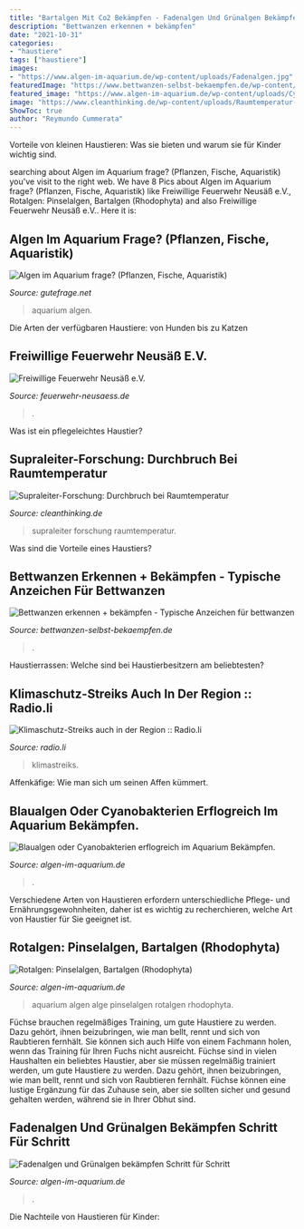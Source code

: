```yaml
---
title: "Bartalgen Mit Co2 Bekämpfen - Fadenalgen Und Grünalgen Bekämpfen Schritt Für Schritt"
description: "Bettwanzen erkennen + bekämpfen"
date: "2021-10-31"
categories:
- "haustiere"
tags: ["haustiere"]
images:
- "https://www.algen-im-aquarium.de/wp-content/uploads/Fadenalgen.jpg"
featuredImage: "https://www.bettwanzen-selbst-bekaempfen.de/wp-content/uploads/2020/03/Bettwanzenbisse_erkennen.jpg"
featured_image: "https://www.algen-im-aquarium.de/wp-content/uploads/Cyanobacterium1-300x300.jpg"
image: "https://www.cleanthinking.de/wp-content/uploads/Raumtemperatur-Supraleiter-Forschung-University-Rochester.jpg"
ShowToc: true
author: "Reymundo Cummerata"
---
```



Vorteile von kleinen Haustieren: Was sie bieten und warum sie für Kinder wichtig sind.

	

		
searching about Algen im Aquarium frage? (Pflanzen, Fische, Aquaristik) you've visit to the right web. We have 8 Pics about Algen im Aquarium frage? (Pflanzen, Fische, Aquaristik) like Freiwillige Feuerwehr Neusäß e.V., Rotalgen: Pinselalgen, Bartalgen (Rhodophyta) and also Freiwillige Feuerwehr Neusäß e.V.. Here it is:
		
    
## Algen Im Aquarium Frage? (Pflanzen, Fische, Aquaristik)

<img loading=lazy src="https://images.gutefrage.net/media/fragen/bilder/algen-im-aquarium-frage/0_original.jpg?v=1543056698000" onerror="this.onerror=null;this.src='https://tse4.mm.bing.net/th?id=OIP.9_C32KEAj13Hz3vwCbU7RQHaHZ&amp;pid=15.1';" alt="Algen im Aquarium frage? (Pflanzen, Fische, Aquaristik)">

_Source: gutefrage.net_

>aquarium algen. 

	

Die Arten der verfügbaren Haustiere: von Hunden bis zu Katzen

    
## Freiwillige Feuerwehr Neusäß E.V.

<img loading=lazy src="https://www.feuerwehr-neusaess.de/wp-content/uploads/2014/10/IMG_3518-2-1024x640.jpg" onerror="this.onerror=null;this.src='https://tse3.mm.bing.net/th?id=OIP.NoHs8U1s6_LcIe3ePk-G-gHaEo&amp;pid=15.1';" alt="Freiwillige Feuerwehr Neusäß e.V.">

_Source: feuerwehr-neusaess.de_

>. 

	

Was ist ein pflegeleichtes Haustier?

    
## Supraleiter-Forschung: Durchbruch Bei Raumtemperatur

<img loading=lazy src="https://www.cleanthinking.de/wp-content/uploads/Raumtemperatur-Supraleiter-Forschung-University-Rochester.jpg" onerror="this.onerror=null;this.src='https://tse3.mm.bing.net/th?id=OIP.gcjRrGi0fl7-az4ASEa7rQHaEC&amp;pid=15.1';" alt="Supraleiter-Forschung: Durchbruch bei Raumtemperatur">

_Source: cleanthinking.de_

>supraleiter forschung raumtemperatur. 

	

Was sind die Vorteile eines Haustiers?

    
## Bettwanzen Erkennen + Bekämpfen - Typische Anzeichen Für Bettwanzen

<img loading=lazy src="https://www.bettwanzen-selbst-bekaempfen.de/wp-content/uploads/2020/03/Bettwanzenbisse_erkennen.jpg" onerror="this.onerror=null;this.src='https://tse4.mm.bing.net/th?id=OIP.wSIfhm78iF8_HbdI_PpTXgHaE8&amp;pid=15.1';" alt="Bettwanzen erkennen + bekämpfen - Typische Anzeichen für bettwanzen">

_Source: bettwanzen-selbst-bekaempfen.de_

>. 

	

Haustierrassen: Welche sind bei Haustierbesitzern am beliebtesten?

    
## Klimaschutz-Streiks Auch In Der Region :: Radio.li

<img loading=lazy src="https://www.radio.li/application/files/cache/thumbnails/529f22c6d412e7d7fea54550acd7cc06.jpg" onerror="this.onerror=null;this.src='https://tse3.mm.bing.net/th?id=OIP.Ls9SfHEqzX0PSo_Fr_hU9gHaFj&amp;pid=15.1';" alt="Klimaschutz-Streiks auch in der Region :: Radio.li">

_Source: radio.li_

>klimastreiks. 

	

Affenkäfige: Wie man sich um seinen Affen kümmert.

    
## Blaualgen Oder Cyanobakterien Erflogreich Im Aquarium Bekämpfen.

<img loading=lazy src="https://www.algen-im-aquarium.de/wp-content/uploads/Cyanobacterium1-300x300.jpg" onerror="this.onerror=null;this.src='https://tse1.mm.bing.net/th?id=OIP.v80fokWppfK3_MLMrf3uxQAAAA&amp;pid=15.1';" alt="Blaualgen oder Cyanobakterien erflogreich im Aquarium Bekämpfen.">

_Source: algen-im-aquarium.de_

>. 

	

Verschiedene Arten von Haustieren erfordern unterschiedliche Pflege- und Ernährungsgewohnheiten, daher ist es wichtig zu recherchieren, welche Art von Haustier für Sie geeignet ist.

    
## Rotalgen: Pinselalgen, Bartalgen (Rhodophyta)

<img loading=lazy src="https://www.algen-im-aquarium.de/wp-content/uploads/Alge-Kopie.jpg" onerror="this.onerror=null;this.src='https://tse4.mm.bing.net/th?id=OIP.hpENrkStf8lqyrQDfuyg9QHaDT&amp;pid=15.1';" alt="Rotalgen: Pinselalgen, Bartalgen (Rhodophyta)">

_Source: algen-im-aquarium.de_

>aquarium algen alge pinselalgen rotalgen rhodophyta. 

	

Füchse brauchen regelmäßiges Training, um gute Haustiere zu werden. Dazu gehört, ihnen beizubringen, wie man bellt, rennt und sich von Raubtieren fernhält. Sie können sich auch Hilfe von einem Fachmann holen, wenn das Training für Ihren Fuchs nicht ausreicht.
Füchse sind in vielen Haushalten ein beliebtes Haustier, aber sie müssen regelmäßig trainiert werden, um gute Haustiere zu werden. Dazu gehört, ihnen beizubringen, wie man bellt, rennt und sich von Raubtieren fernhält. Füchse können eine lustige Ergänzung für das Zuhause sein, aber sie sollten sicher und gesund gehalten werden, während sie in Ihrer Obhut sind.

    
## Fadenalgen Und Grünalgen Bekämpfen Schritt Für Schritt

<img loading=lazy src="https://www.algen-im-aquarium.de/wp-content/uploads/Fadenalgen.jpg" onerror="this.onerror=null;this.src='https://tse3.mm.bing.net/th?id=OIP.KSyLCHoq7k-Un-1KsE7X2wHaGJ&amp;pid=15.1';" alt="Fadenalgen und Grünalgen bekämpfen Schritt für Schritt">

_Source: algen-im-aquarium.de_

>. 

	

Die Nachteile von Haustieren für Kinder:


